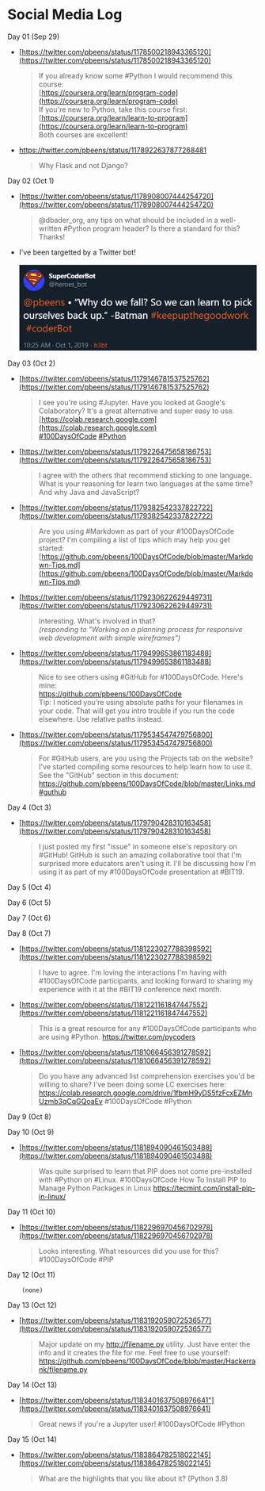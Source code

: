 # Social Media Log

Day 01 (Sep 29)

* [https://twitter.com/pbeens/status/1178500218943365120](https://twitter.com/pbeens/status/1178500218943365120)

  > If you already know some #Python I would recommend this course:<br> [https://coursera.org/learn/program-code](https://coursera.org/learn/program-code)<br>
  > If you're new to Python, take this course first:<br>[https://coursera.org/learn/learn-to-program](https://coursera.org/learn/learn-to-program)<br>Both courses are excellent!

* https://twitter.com/pbeens/status/1178922637877268481
  > Why Flask and not Django?

Day 02 (Oct 1)

* [https://twitter.com/pbeens/status/1178908007444254720](https://twitter.com/pbeens/status/1178908007444254720)
  > @dbader_org, any tips on what should be included in a well-written #Python program header? Is there a standard for this? Thanks!

* I've been targetted by a Twitter bot!<br><br>
![bot](./images/2019-10-01-10-33-48.png)

Day 03 (Oct 2)

* [https://twitter.com/pbeens/status/1179146781537525762](https://twitter.com/pbeens/status/1179146781537525762)

  > I see you're using #Jupyter. Have you looked at Google's Colaboratory? It's a great alternative and super easy to use.<br>[https://colab.research.google.com](https://colab.research.google.com)<br>
  [#100DaysOfCode](https://twitter.com/hashtag/100DaysOfCode?src=hashtag_click) [#Python](https://twitter.com/hashtag/Python?src=hashtag_click)

* [https://twitter.com/pbeens/status/1179226475658186753](https://twitter.com/pbeens/status/1179226475658186753)

  > I agree with the others that recommend sticking to one language. What is your reasoning for learn two languages at the same time? And why Java and JavaScript?

* [https://twitter.com/pbeens/status/1179382542337822722](https://twitter.com/pbeens/status/1179382542337822722)

  > Are you using #Markdown as part of your #100DaysOfCode project? I'm compiling a list of tips which may help you get started:<br>
  [https://github.com/pbeens/100DaysOfCode/blob/master/Markdown-Tips.md](https://github.com/pbeens/100DaysOfCode/blob/master/Markdown-Tips.md)
  
* [https://twitter.com/pbeens/status/1179230622629449731](https://twitter.com/pbeens/status/1179230622629449731)

  > Interesting. What's involved in that?<br>
  _(responding to "Working on a planning process for responsive web development with simple wireframes")_

* [https://twitter.com/pbeens/status/1179499653861183488](https://twitter.com/pbeens/status/1179499653861183488)

  > Nice to see others using #GitHub for #100DaysOfCode. Here's mine:<br>
  https://github.com/pbeens/100DaysOfCode<br>
  Tip: I noticed you're using absolute paths for your filenames in your code. That will get you intro trouble if you run the code elsewhere. Use relative paths instead.

* [https://twitter.com/pbeens/status/1179534547479756800](https://twitter.com/pbeens/status/1179534547479756800)

  > For #GitHub users, are you using the Projects tab on the website? I've started compiling some resources to help learn how to use it. See the "GitHub" section in this document:<br>
  https://github.com/pbeens/100DaysOfCode/blob/master/Links.md#guthub

Day 4 (Oct 3)

- [https://twitter.com/pbeens/status/1179790428310163458](https://twitter.com/pbeens/status/1179790428310163458)

  > I just posted my first "issue" in someone else's repository on #GitHub! GitHub is such an amazing collaborative tool that I'm surprised more educators aren't using it. I'll be discussing how I'm using it as part of my #100DaysOfCode presentation at #BIT19.

Day 5 (Oct 4)


Day 6 (Oct 5)


Day 7 (Oct 6)


Day 8 (Oct 7)

  - [https://twitter.com/pbeens/status/1181223027788398592](https://twitter.com/pbeens/status/1181223027788398592)

    > I have to agree. I'm loving the interactions I'm having with #100DaysOfCode participants, and looking forward to sharing my experience with it at the #BIT19 conference next month.

  - [https://twitter.com/pbeens/status/1181221161847447552](https://twitter.com/pbeens/status/1181221161847447552)

    > This is a great resource for any #100DaysOfCode participants who are using #Python. https://twitter.com/pycoders

  - [https://twitter.com/pbeens/status/1181066456391278592](https://twitter.com/pbeens/status/1181066456391278592)

    > Do you have any advanced list comprehension exercises you'd be willing to share? I've been doing some LC exercises here: https://colab.research.google.com/drive/1fbmH9yDS5fzFcxEZMnUzmb3qCqGQoaEv #100DaysOfCode #Python

Day 9 (Oct 8)


Day 10 (Oct 9)

  - [https://twitter.com/pbeens/status/1181894090461503488](https://twitter.com/pbeens/status/1181894090461503488)

    > Was quite surprised to learn that PIP does not come pre-installed with #Python on #Linux. #100DaysOfCode How To Install PIP to Manage Python Packages in Linux https://tecmint.com/install-pip-in-linux/

Day 11 (Oct 10)

  - [https://twitter.com/pbeens/status/1182296970456702978](https://twitter.com/pbeens/status/1182296970456702978)

    > Looks interesting. What resources did you use for this? #100DaysOfCode #PIP

Day 12 (Oct 11)

        (none)

Day 13 (Oct 12)

  - [https://twitter.com/pbeens/status/1183192059072536577](https://twitter.com/pbeens/status/1183192059072536577)

    > Major update on my http://filename.py utility. Just have enter the info and it creates the file for me. Feel free to use yourself: https://github.com/pbeens/100DaysOfCode/blob/master/Hackerrank/filename.py 

Day 14 (Oct 13)

  - [https://twitter.com/pbeens/status/1183401637508976641"](https://twitter.com/pbeens/status/1183401637508976641)

    > Great news if you're a Jupyter user! #100DaysOfCode #Python

Day 15 (Oct 14)

  - [https://twitter.com/pbeens/status/1183864782518022145](https://twitter.com/pbeens/status/1183864782518022145)

    > What are the highlights that you like about it? (Python 3.8)


  
